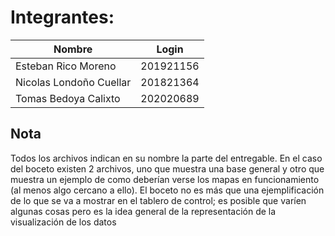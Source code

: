# Integrantes:

| Nombre |  Login |
|----------|----------|
| Esteban Rico Moreno   | 201921156  |
| Nicolas Londoño Cuellar   | 201821364 | 
| Tomas Bedoya Calixto   | 202020689  |

## Nota

Todos los archivos indican en su nombre la parte del entregable.
En el caso del boceto existen 2 archivos, uno que muestra una base general y otro que muestra un ejemplo de como deberían verse los mapas en funcionamiento (al menos algo cercano a ello). El boceto no es más que una ejemplificación de lo que se va a mostrar en el tablero de control; es posible que varíen algunas cosas pero es la idea general de la representación de la visualización de los datos
